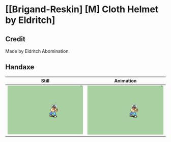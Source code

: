 # [\[Brigand-Reskin\] \[M\] Cloth Helmet by Eldritch]

## Credit

Made by Eldritch Abomination.
	
## Handaxe

| Still | Animation |
| :---: | :-------: |
| ![Handaxe still](./Handaxe_000.png) | ![Handaxe animation](./Handaxe.gif) |
